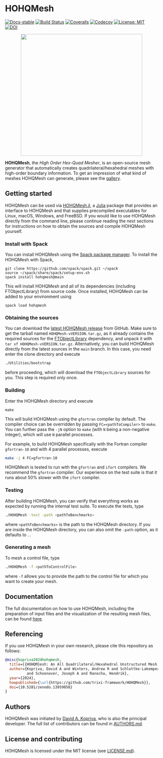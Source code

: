 # HOHQMesh

[![Docs-stable](https://img.shields.io/badge/docs-stable-blue.svg)](https://trixi-framework.github.io/HOHQMesh)
[![Build Status](https://github.com/trixi-framework/HOHQMesh/workflows/CI/badge.svg)](https://github.com/trixi-framework/HOHQMesh/actions?query=workflow%3ACI)
[![Coveralls](https://coveralls.io/repos/github/trixi-framework/HOHQMesh/badge.svg?branch=main)](https://coveralls.io/github/trixi-framework/HOHQMesh?branch=main)
[![Codecov](https://codecov.io/gh/trixi-framework/HOHQMesh/branch/main/graph/badge.svg)](https://codecov.io/gh/trixi-framework/HOHQMesh)
[![License: MIT](https://img.shields.io/badge/License-MIT-success.svg)](https://opensource.org/licenses/MIT)
[![DOI](https://zenodo.org/badge/DOI/10.5281/zenodo.13959058.svg)](https://doi.org/10.5281/zenodo.13959058)

<p align="center">
  <img width="400px" src="https://user-images.githubusercontent.com/3637659/121870408-50418800-cd03-11eb-9187-dcafdf73bab2.png" />
</p>

**HOHQMesh**, the *High Order Hex-Quad Mesher*, is an open-source mesh generator
that automatically creates quadrilateral/hexahedral meshes with high-order boundary
information. To get an impression of what kind of meshes HOHQMesh can generate,
please see the [gallery](https://trixi-framework.github.io/HOHQMesh/Gallery/).

## Getting started

HOHQMesh can be used via
[HOHQMesh.jl](https://github.com/trixi-framework/HOHQMesh.jl), a
[Julia](https://julialang.org) package that provides an interface to HOHQMesh and that
supplies precompiled executables for Linux, macOS, Windows, and
FreeBSD. If you would like to use HOHQMesh directly from the command line,
please continue reading the next sections for instructions on how to obtain
the sources and compile HOHQMesh yourself.


### Install with Spack
You can install HOHQMesh using the [Spack package manager](https://spack.io).
To install the HOHQMesh with Spack,
```
git clone https://github.com/spack/spack.git ~/spack
source ~/spack/share/spack/setup-env.sh
spack install hohqmesh@main
```
This will install HOHQMesh and all of its dependencies (including FTObjectLibrary) from source code.
Once installed, HOHQMesh can be added to your environment using
```
spack load hohqmesh
```


### Obtaining the sources
You can download the
[latest HOHQMesh release](https://github.com/trixi-framework/HOHQMesh/releases/latest)
from GitHub. Make sure to get the tarball named `HOHQMesh-vVERSION.tar.gz`, as
it already contains the required sources for the
[FTObjectLibrary](https://github.com/trixi-framework/FTObjectLibrary)
dependency, and unpack it with `tar xf HOHQMesh-vVERSION.tar.gz`.
Alternatively, you can build HOHQMesh directly from the latest sources in the
`main` branch. In this case, you need enter the clone directory and execute
```bash
./Utilities/bootstrap
```
before proceeding, which will download the `FTObjectLibrary` sources for you.
This step is required only once.

### Building
Enter the HOHQMesh directory and execute
```shell
make
```
This will build HOHQMesh using the `gfortran` compiler by default.
The compiler choice can be overridden by passing `FC=<pathToCompiler>` to
`make`.
You can further pass the `-jN` option to `make` (with `N` being a non-negative
integer), which will use `N` parallel processes.

For example, to build HOHQMesh specifically with the Fortran compiler
`gfortran-10` and with 4 parallel processes, execute
```bash
make -j 4 FC=gfortran-10
```

HOHQMesh is tested to run with the `gfortran` and `ifort` compilers. We recommend the `gfortran` compiler. Our experience on the test suite is that it runs about 50% slower with the `ifort` compiler.

### Testing
After building HOHQMesh, you can verify that everything works as expected by
running the internal test suite. To execute the tests, type
```bash
./HOHQMesh -test -path <pathToBenchmarks>
```
where `<pathToBenchmarks>` is the path to the HOHQMesh directory. If you are
inside the HOHQMesh directory, you can also omit the `-path` option, as it
defaults to `.`.

### Generating a mesh
To mesh a control file, type
```bash
./HOHQMesh -f <pathToControlFile>
```
where `-f` allows you to provide the path to the control file for which you want
to create your mesh.


## Documentation
The full documentation on how to use HOHQMesh, including the preparation of input files and
the visualization of the resulting mesh files, can be found
[here](https://trixi-framework.github.io/HOHQMesh).


## Referencing
If you use HOHQMesh in your own research, please cite this repository as follows:
```bibtex
@misc{kopriva2024hohqmesh,
  title={{HOHQM}esh: An All Quadrilateral/Hexahedral Unstructured Mesh Generator for High Order Elements},
  author={Kopriva, David A and Winters, Andrew R and Schlottke-Lakemper, Michael
          and Schoonover, Joseph A and Ranocha, Hendrik},
  year={2024},
  howpublished={\url{https://github.com/trixi-framework/HOHQMesh}},
  doi={10.5281/zenodo.13959058}
}
```


## Authors
HOHQMesh was initiated by
[David A. Kopriva](https://www.math.fsu.edu/~kopriva/), who is also the principal developer.
The full list of contributors can be found in [AUTHORS.md](AUTHORS.md).


## License and contributing
HOHQMesh is licensed under the MIT license (see [LICENSE.md](LICENSE.md)).
